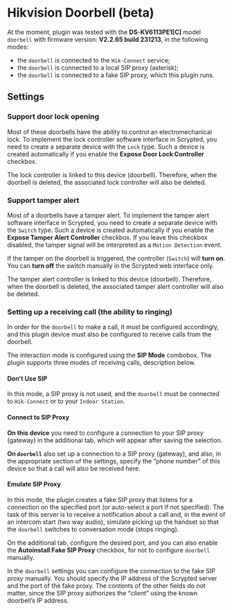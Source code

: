 # Hikvision Doorbell (beta)

At the moment, plugin was tested with the **DS-KV6113PE1[C]** model `doorbell` with firmware version: **V2.2.65 build 231213**, in the following modes:

- the `doorbell` is connected to the `Hik-Connect` service;
- the `doorbell` is connected to a local SIP proxy (asterisk);
- the `doorbell` is connected to a fake SIP proxy, which this plugin runs.

## Settings

### Support door lock opening

Most of these doorbells have the ability to control an electromechanical lock. To implement the lock controller software interface in Scrypted, you need to create a separate device with the `Lock` type. Such a device is created automatically if you enable the **Expose Door Lock Controller** checkbox.

The lock controller is linked to this device (doorbell). Therefore, when the doorbell is deleted, the associated lock controller will also be deleted.

### Support tamper alert

Most of a doorbells have a tamper alert. To implement the tamper alert software interface in Scrypted, you need to create a separate device with the `Switch` type. Such a device is created automatically if you enable the **Expose Tamper Alert Controller** checkbox. If you leave this checkbox disabled, the tamper signal will be interpreted as a `Motion Detection` event.

If the tamper on the doorbell is triggered, the controller (`Switch`) will **turn on**. You can **turn off** the switch manually in the Scrypted web interface only.

The tamper alert controller is linked to this device (doorbell). Therefore, when the doorbell is deleted, the associated tamper alert controller will also be deleted.

### Setting up a receiving call (the ability to ringing)

In order for the `doorbell` to make a call, it must be configured accordingly, and this plugin device must also be configured to receive calls from the doorbell.

The interaction mode is configured using the **SIP Mode** combobox. The plugin supports three modes of receiving calls, description below.

#### Don't Use SIP

In this mode, a SIP proxy is not used, and the `doorbell` must be connected to `Hik-Connect` or to your `Indoor Station`.

#### Connect to SIP Proxy

**On this device** you need to configure a connection to your SIP proxy (gateway) in the additional tab, which will appear after saving the selection.

**On `doorbell`** also set up a connection to a SIP proxy (gateway), and also, in the appropriate section of the settings, specify the “phone number” of this device so that a call will also be received here.

#### Emulate SIP Proxy

In this mode, the plugin creates a fake SIP proxy that listens for a connection on the specified port (or auto-select a port if not specified). The task of this server is to receive a notification about a call and, in the event of an intercom start (two way audio), simulate picking up the handset so that the `doorbell` switches to conversation mode (stops ringing).

On the additional tab, configure the desired port, and you can also enable the **Autoinstall Fake SIP Proxy** checkbox, for not to configure `doorbell` manually.

In the `doorbell` settings you can configure the connection to the fake SIP proxy manually. You should specify the IP address of the Scrypted server and the port of the fake proxy. The contents of the other fields do not matter, since the SIP proxy authorizes the “*client*” using the known doorbell’s IP address.
